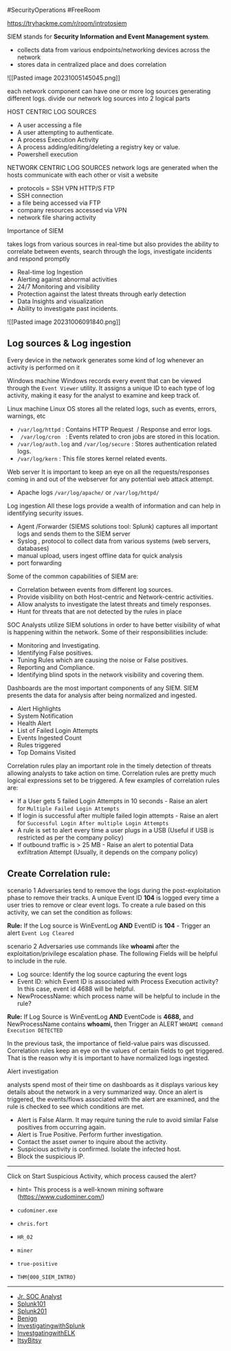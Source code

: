 #SecurityOperations  #FreeRoom 

https://tryhackme.com/r/room/introtosiem

SIEM stands for **Security Information and Event Management system**.
- collects data from various endpoints/networking devices across the network
- stores data in centralized place and does correlation

![[Pasted image 20231005145045.png]]

each network component can have one or more log sources generating different logs.
divide our network log sources into 2 logical parts

HOST CENTRIC LOG SOURCES
- A user accessing a file
- A user attempting to authenticate.
- A process Execution Activity
- A process adding/editing/deleting a registry key or value.
- Powershell execution

NETWORK CENTRIC LOG SOURCES
network logs are generated when the hosts communicate with each other or visit a website
- protocols = SSH VPN HTTP/S FTP
- SSH connection
- a file being accessed via FTP
- company resources accessed via VPN
- network file sharing activity


Importance of SIEM

takes logs from various sources in real-time but also provides the ability to correlate between events, search through the logs, investigate incidents and respond promptly
- Real-time log Ingestion
- Alerting against abnormal activities  
- 24/7 Monitoring and visibility
- Protection against the latest threats through early detection
- Data Insights and visualization
- Ability to investigate past incidents.

![[Pasted image 20231006091840.png]]

## Log sources & Log ingestion

Every device in the network generates some kind of log whenever an activity is performed on it

Windows machine
Windows records every event that can be viewed through the `Event Viewer` utility. It assigns a unique ID to each type of log activity, making it easy for the analyst to examine and keep track of.

Linux machine
Linux OS stores all the related logs, such as events, errors, warnings, etc
-  `/var/log/httpd` : Contains HTTP Request  / Response and error logs.
- ` /var/log/cron`   : Events related to cron jobs are stored in this location.
- `/var/log/auth.log` and `/var/log/secure` : Stores authentication related logs.  
- `/var/log/kern` : This file stores kernel related events.

Web server
It is important to keep an eye on all the requests/responses coming in and out of the webserver for any potential web attack attempt. 
- Apache logs `/var/log/apache/` or `/var/log/httpd/`

Log ingestion
All these logs provide a wealth of information and can help in identifying security issues.

- Agent /Forwarder (SIEMS solutions tool: Splunk) captures all important logs and sends them to the SIEM server
- Syslog , protocol to collect data from various systems (web servers, databases)
- manual upload, users ingest offline data for quick analysis 
- port forwarding 


Some of the common capabilities of SIEM are:

- Correlation between events from different log sources.
- Provide visibility on both Host-centric and Network-centric activities.
- Allow analysts to investigate the latest threats and timely responses.
- Hunt for threats that are not detected by the rules in place

SOC Analysts utilize SIEM solutions in order to have better visibility of what is happening within the network. Some of their responsibilities include:

- Monitoring and Investigating.
- Identifying False positives.
- Tuning Rules which are causing the noise or False positives.
- Reporting and Compliance.
- Identifying blind spots in the network visibility and covering them.


Dashboards are the most important components of any SIEM. SIEM presents the data for analysis after being normalized and ingested.
- Alert Highlights
- System Notification
- Health Alert
- List of Failed Login Attempts
- Events Ingested Count
- Rules triggered
- Top Domains Visited

Correlation rules play an important role in the timely detection of threats allowing analysts to take action on time. Correlation rules are pretty much logical expressions set to be triggered. A few examples of correlation rules are:

- If a User gets 5 failed Login Attempts in 10 seconds - Raise an alert for `Multiple Failed Login Attempts`
- If login is successful after multiple failed login attempts - Raise an alert for `Successful Login After multiple Login Attempts`
- A rule is set to alert every time a user plugs in a USB (Useful if USB is restricted as per the company policy)
- If outbound traffic is > 25 MB - Raise an alert to potential Data exfiltration Attempt (Usually, it depends on the company policy)

## Create Correlation rule:

scenario 1
Adversaries tend to remove the logs during the post-exploitation phase to remove their tracks. A unique Event ID **104** is logged every time a user tries to remove or clear event logs. To create a rule based on this activity, we can set the condition as follows:

**Rule:** If the Log source is WinEventLog **AND** EventID is **104** - Trigger an alert `Event Log Cleared`

scenario 2
Adversaries use commands like **whoami** after the exploitation/privilege escalation phase. The following Fields will be helpful to include in the rule.

- Log source: Identify the log source capturing the event logs  
- Event ID: which Event ID is associated with Process Execution activity? In this case, event id 4688 will be helpful.  
- NewProcessName: which process name will be helpful to include in the rule?  

**Rule:** If Log Source is WinEventLog **AND** EventCode is **4688,** and NewProcessName contains **whoami,** then Trigger an ALERT `WHOAMI command Execution DETECTED`

In the previous task, the importance of field-value pairs was discussed. Correlation rules keep an eye on the values of certain fields to get triggered. That is the reason why it is important to have normalized logs ingested.


Alert investigation

analysts spend most of their time on dashboards as it displays various key details about the network in a very summarized way. Once an alert is triggered, the events/flows associated with the alert are examined, and the rule is checked to see which conditions are met.

- Alert is False Alarm. It may require tuning the rule to avoid similar False positives from occurring again.  
- Alert is True Positive. Perform further investigation.  
- Contact the asset owner to inquire about the activity.
- Suspicious activity is confirmed. Isolate the infected host.
- Block the suspicious IP.

---

  
Click on Start Suspicious Activity, which process caused the alert?
- hint= This process is a well-known mining software (https://www.cudominer.com/)
- ` cudominer.exe `

- `chris.fort`
- `HR_02`
- `miner`
- `true-positive` 
- ` THM{000_SIEM_INTRO} `

---
- [Jr. SOC Analyst](https://tryhackme.com/room/jrsecanalystintrouxo)
- [Splunk101](https://tryhackme.com/room/splunk101)
- [Splunk201](https://tryhackme.com/room/splunk201)
- [Benign](https://tryhackme.com/room/benign)
- [InvestigatingwithSplunk](https://tryhackme.com/room/investigatingwithsplunk)
- [InvestgatingwithELK](https://tryhackme.com/room/investigatingwithelk101)
- [ItsyBitsy](https://tryhackme.com/room/itsybitsy)

















